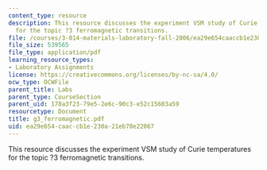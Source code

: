 ```yaml
---
content_type: resource
description: This resource discusses the experiment VSM study of Curie temperatures
  for the topic ?3 ferromagnetic transitions.
file: /courses/3-014-materials-laboratory-fall-2006/ea29e654caaccb1e230a21eb78e22067_g3_ferromagnetic.pdf
file_size: 539565
file_type: application/pdf
learning_resource_types:
- Laboratory Assignments
license: https://creativecommons.org/licenses/by-nc-sa/4.0/
ocw_type: OCWFile
parent_title: Labs
parent_type: CourseSection
parent_uid: 178a3f23-79e5-2e6c-90c3-e52c15603a59
resourcetype: Document
title: g3_ferromagnetic.pdf
uid: ea29e654-caac-cb1e-230a-21eb78e22067
---
```

This resource discusses the experiment VSM study of Curie temperatures for the topic ?3 ferromagnetic transitions.